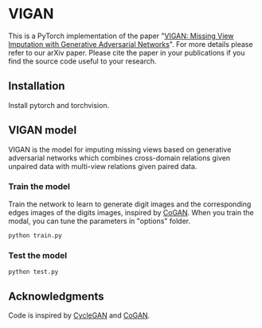 # VIGAN

This is a PyTorch implementation of the paper "[VIGAN: Missing View Imputation with Generative Adversarial Networks](https://arxiv.org/abs/1708.06724)". For more details please refer to our arXiv paper. Please cite the paper in your publications if you find the source code useful to your research.

## Installation

Install pytorch and torchvision. 

## VIGAN model

VIGAN is the model for imputing missing views based on generative adversarial networks which combines cross-domain relations given unpaired data with multi-view relations given paired data.

### Train the model
Train the network to learn to generate digit images and the corresponding edges images of the digits images, inspired by [CoGAN](https://github.com/chaoshangcs/CoGAN_PyTorch). When you train the modal, you can tune the parameters in "options" folder.

    python train.py

### Test the model
    python test.py

## Acknowledgments

Code is inspired by [CycleGAN](https://github.com/chaoshangcs/pytorch-CycleGAN-and-pix2pix) and [CoGAN](https://github.com/chaoshangcs/CoGAN_PyTorch).
